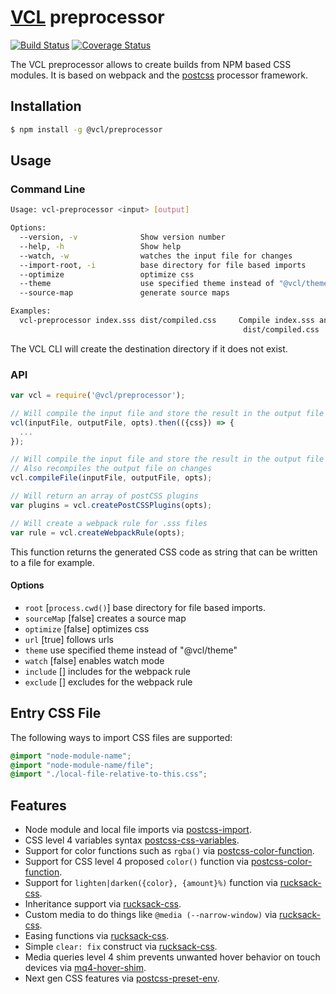 # [VCL](https://vcl.github.io/) preprocessor

[![Build Status](http://img.shields.io/travis/vcl/preprocessor.svg?style=flat)](https://travis-ci.org/vcl/preprocessor)
[![Coverage Status](https://coveralls.io/repos/vcl/preprocessor/badge.svg?branch=master)](https://coveralls.io/r/vcl/preprocessor?branch=master)

The VCL preprocessor allows to create builds from NPM based CSS modules.
It is based on webpack and the [postcss](https://github.com/postcss/postcss)
processor framework.

## Installation

```sh
$ npm install -g @vcl/preprocessor
```

## Usage

### Command Line

```sh
Usage: vcl-preprocessor <input> [output]

Options:
  --version, -v              Show version number
  --help, -h                 Show help
  --watch, -w                watches the input file for changes
  --import-root, -i          base directory for file based imports
  --optimize                 optimize css
  --theme                    use specified theme instead of "@vcl/theme"
  --source-map               generate source maps

Examples:
  vcl-preprocessor index.sss dist/compiled.css     Compile index.sss and output to
                                                    dist/compiled.css
```
The VCL CLI will create the destination directory if it does not exist.

### API

```js
var vcl = require('@vcl/preprocessor');

// Will compile the input file and store the result in the output file
vcl(inputFile, outputFile, opts).then(({css}) => {
  ...
});

// Will compile the input file and store the result in the output file
// Also recompiles the output file on changes
vcl.compileFile(inputFile, outputFile, opts);

// Will return an array of postCSS plugins
var plugins = vcl.createPostCSSPlugins(opts);

// Will create a webpack rule for .sss files
var rule = vcl.createWebpackRule(opts);
```

This function returns the generated CSS code as string that
can be written to a file for example.

#### Options

- `root` [`process.cwd()`] base directory for file based imports.
- `sourceMap` [false] creates a source map
- `optimize` [false] optimizes css
- `url` [true] follows urls
- `theme` use specified theme instead of "@vcl/theme"
- `watch` [false] enables watch mode
- `include` [] includes for the webpack rule
- `exclude` [] excludes for the webpack rule

## Entry CSS File

The following ways to import CSS files are supported:

```css
@import "node-module-name";
@import "node-module-name/file";
@import "./local-file-relative-to-this.css";
```

## Features

- Node module and local file imports via [postcss-import](https://github.com/postcss/postcss-import).
- CSS level 4 variables syntax [postcss-css-variables](https://github.com/MadLittleMods/postcss-css-variables).
- Support for color functions such as `rgba()` via [postcss-color-function](https://github.com/postcss/postcss-color-function).
- Support for CSS level 4 proposed `color()` function via [postcss-color-function](https://github.com/postcss/postcss-color-function).
- Support for `lighten|darken({color}, {amount}%)` function via [rucksack-css](https://www.rucksackcss.org/).
- Inheritance support via [rucksack-css](https://www.rucksackcss.org/).
- Custom media to do things like `@media (--narrow-window)` via [rucksack-css](https://www.rucksackcss.org/).
- Easing functions via [rucksack-css](https://www.rucksackcss.org/).
- Simple `clear: fix` construct via [rucksack-css](https://www.rucksackcss.org/).
- Media queries level 4 shim prevents unwanted hover behavior on touch devices via [mq4-hover-shim](https://github.com/twbs/mq4-hover-shim).
- Next gen CSS features via [postcss-preset-env](https://preset-env.cssdb.org/).
